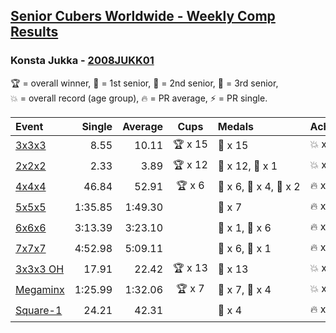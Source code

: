 <style>table {white-space: nowrap;}</style>

## [Senior Cubers Worldwide - Weekly Comp Results](/scw-comp/results/)
### Konsta Jukka - [2008JUKK01](https://www.worldcubeassociation.org/persons/2008JUKK01)

<span style="white-space: nowrap;">🏆 = overall winner</span>, <span style="white-space: nowrap;">🥇 = 1st senior</span>, <span style="white-space: nowrap;">🥈 = 2nd senior</span>, <span style="white-space: nowrap;">🥉 = 3rd senior</span>, <span style="white-space: nowrap;">💥 = overall record (age group)</span>, <span style="white-space: nowrap;">🔥 = PR average</span>, <span style="white-space: nowrap;">⚡ = PR single</span>.

| Event | Single | Average | Cups | Medals | Achievements|
| :-- | --: | --: | :--: | :-- | :-- |
| [3x3x3](333.md) | 8.55 | 10.11 | 🏆 x 15 | 🥇 x 15 | 💥 x 4, 🔥 x 3, ⚡ x 4 |
| [2x2x2](222.md) | 2.33 | 3.89 | 🏆 x 12 | 🥇 x 12, 🥈 x 1 | 💥 x 5, 🔥 x 5, ⚡ x 3 |
| [4x4x4](444.md) | 46.84 | 52.91 | 🏆 x 6 | 🥇 x 6, 🥈 x 4, 🥉 x 2 | 🔥 x 5, ⚡ x 5 |
| [5x5x5](555.md) | 1:35.85 | 1:49.30 |  | 🥈 x 7 | 🔥 x 3, ⚡ x 3 |
| [6x6x6](666.md) | 3:13.39 | 3:23.10 |  | 🥇 x 1, 🥈 x 6 | 🔥 x 5, ⚡ x 4 |
| [7x7x7](777.md) | 4:52.98 | 5:09.11 |  | 🥈 x 6, 🥉 x 1 | 🔥 x 4, ⚡ x 4 |
| [3x3x3 OH](333oh.md) | 17.91 | 22.42 | 🏆 x 13 | 🥇 x 13 | 💥 x 1, 🔥 x 4, ⚡ x 3 |
| [Megaminx](minx.md) | 1:25.99 | 1:32.06 | 🏆 x 7 | 🥇 x 7, 🥈 x 4 | 💥 x 3, 🔥 x 4, ⚡ x 3 |
| [Square-1](sq1.md) | 24.21 | 42.31 |  | 🥉 x 4 | 🔥 x 3, ⚡ x 3 |

<!-- Global site tag (gtag.js) - Google Analytics -->
<script async src="https://www.googletagmanager.com/gtag/js?id=UA-86348435-3"></script>
<script>window.dataLayer = window.dataLayer || []; function gtag() {dataLayer.push(arguments);} gtag('js', new Date()); gtag('config', 'UA-86348435-3');</script>
